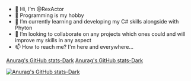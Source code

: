- 👋 Hi, I’m @RexActor
- 👀 Programming is my hobby
- 🌱 I’m currently learning and developing my C# skills alongside with Phyton
- 💞️ I’m looking to collaborate on any projects which ones could and will improve my skills in any aspect
- 📫 How to reach me? I'm here and everywhere...

<!---
RexActor/RexActor is a ✨ special ✨ repository because its `README.md` (this file) appears on your GitHub profile.
You can click the Preview link to take a look at your changes.
--->


[Anurag's GitHub stats-Dark](https://github-readme-stats.vercel.app/api?username=rexactor) [Anurag's GitHub stats-Dark](https://github-readme-stats.vercel.app/api/top-langs/?username=rexactor&layout=compact)


[![Anurag's GitHub stats-Dark](https://github-readme-stats.vercel.app/api?username=rexactor&show_icons=true&theme=dark#gh-dark-mode-only)](https://github.com/anuraghazra/github-readme-stats#gh-dark-mode-only)
